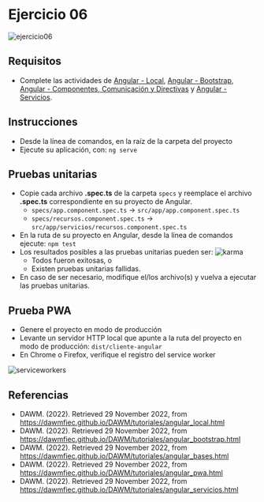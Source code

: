 # Ejercicio 06

![ejercicio06](imagenes/ejercicio06.png)


## Requisitos

* Complete las actividades de [Angular - Local](https://dawmfiec.github.io/DAWM/tutoriales/angular_local.html), [Angular - Bootstrap](https://dawmfiec.github.io/DAWM/tutoriales/angular_bootstrap.html), [Angular - Componentes, Comunicación y Directivas](https://dawmfiec.github.io/DAWM/tutoriales/angular_bases.html) y [Angular - Servicios](https://dawmfiec.github.io/DAWM/tutoriales/angular_servicios.html).

## Instrucciones

* Desde la línea de comandos, en la raíz de la carpeta del proyecto 
* Ejecute su aplicación, con: `ng serve`


## Pruebas unitarias

* Copie cada archivo **.spec.ts** de la carpeta `specs` y reemplace el archivo **.spec.ts** correspondiente en su proyecto de Angular.
	+ `specs/app.component.spec.ts` -> `src/app/app.component.spec.ts`
	+ `specs/recursos.component.spec.ts` -> `src/app/servicios/recursos.component.spec.ts`
* En la ruta de su proyecto en Angular, desde la línea de comandos ejecute: `npm test`
* Los resultados posibles a las pruebas unitarias pueden ser: 
	![karma](imagenes/karma.png)
	+ Todos fueron exitosas, o
	+ Existen pruebas unitarias fallidas.
* En caso de ser necesario, modifique el/los archivo(s) y vuelva a ejecutar las pruebas unitarias.


## Prueba PWA

* Genere el proyecto en modo de producción
* Levante un servidor HTTP local que apunte a la ruta del proyecto en modo de producción: `dist/cliente-angular`
* En Chrome o Firefox, verifique el registro del service worker

![serviceworkers](imagenes/serviceworkers.png)

## Referencias 

* DAWM. (2022). Retrieved 29 November 2022, from https://dawmfiec.github.io/DAWM/tutoriales/angular_local.html
* DAWM. (2022). Retrieved 29 November 2022, from https://dawmfiec.github.io/DAWM/tutoriales/angular_bootstrap.html
* DAWM. (2022). Retrieved 29 November 2022, from https://dawmfiec.github.io/DAWM/tutoriales/angular_bases.html
* DAWM. (2022). Retrieved 29 November 2022, from https://dawmfiec.github.io/DAWM/tutoriales/angular_pwa.html
* DAWM. (2022). Retrieved 29 November 2022, from https://dawmfiec.github.io/DAWM/tutoriales/angular_servicios.html
